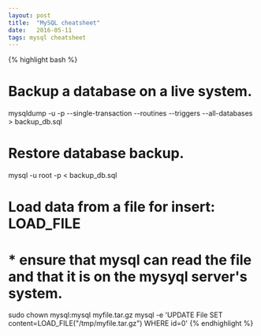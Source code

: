 ```yaml
---
layout: post
title:  "MySQL cheatsheet"
date:   2016-05-11
tags: mysql cheatsheet 
---
```

{% highlight bash %}
# Backup a database on a live system.
mysqldump -u<user> -p<pass> --single-transaction --routines --triggers --all-databases > backup_db.sql

# Restore database backup.
mysql -u root -p < backup_db.sql

# Load data from a file for insert: LOAD_FILE
# * ensure that mysql can read the file and that it is on the mysyql server's system.
sudo chown mysql:mysql myfile.tar.gz
mysql -e 'UPDATE File SET content=LOAD_FILE("/tmp/myfile.tar.gz") WHERE id=0'
{% endhighlight %}
